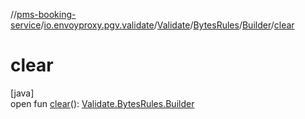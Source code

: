 //[pms-booking-service](../../../../../index.md)/[io.envoyproxy.pgv.validate](../../../index.md)/[Validate](../../index.md)/[BytesRules](../index.md)/[Builder](index.md)/[clear](clear.md)

# clear

[java]\
open fun [clear](clear.md)(): [Validate.BytesRules.Builder](index.md)